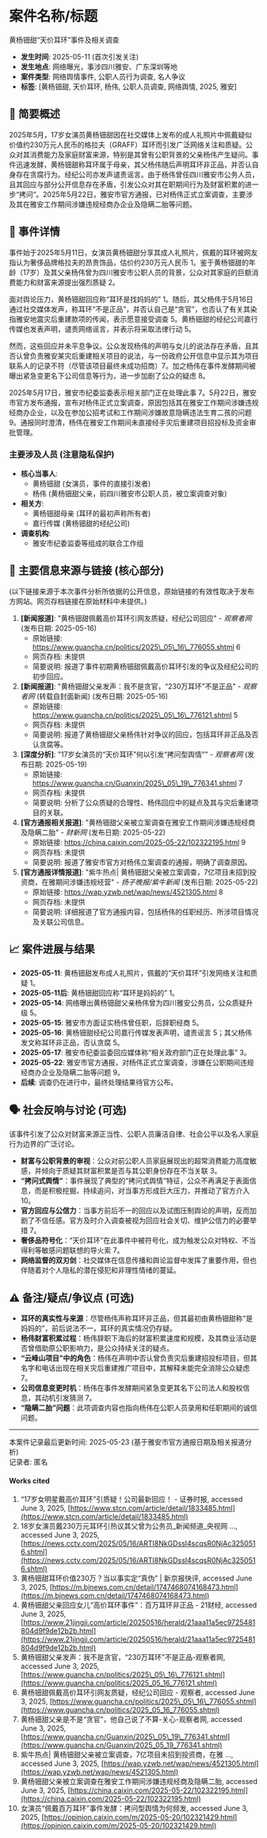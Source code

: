 # **案件名称/标题**

黄杨钿甜“天价耳环”事件及相关调查

* **发生时间**: 2025-05-11 (首次引发关注)  
* **发生地点**: 网络曝光，事涉四川雅安、广东深圳等地  
* **案件类型**: 网络舆情事件, 公职人员行为调查, 名人争议  
* **标签**: \[黄杨钿甜, 天价耳环, 杨伟, 公职人员调查, 网络舆情, 2025, 雅安\]

## **📝 简要概述**

2025年5月，17岁女演员黄杨钿甜因在社交媒体上发布的成人礼照片中佩戴疑似价值约230万元人民币的格拉夫（GRAFF）耳环而引发广泛网络关注和质疑。公众对其消费能力及家庭财富来源，特别是其曾有公职背景的父亲杨伟产生疑问。事件迅速发酵，黄杨钿甜称耳环属于母亲，其父杨伟随后声明耳环非正品，并否认自身存在贪腐行为。经纪公司亦发声谴责谣言。由于杨伟曾任四川雅安市公务人员，且其回应与部分公开信息存在矛盾，引发公众对其在职期间行为及财富积累的进一步“拷问”。2025年5月22日，雅安市官方通报，已对杨伟正式立案调查，主要涉及其在雅安工作期间涉嫌违规经商办企业及隐瞒二胎等问题。

## **📖 事件详情**

事件始于2025年5月11日，女演员黄杨钿甜分享其成人礼照片，佩戴的耳环被网友指认为奢侈品牌格拉夫的昂贵饰品，估价约230万元人民币 1。鉴于黄杨钿甜的年龄（17岁）及其父亲杨伟曾为四川雅安市公职人员的背景，公众对其家庭的巨额消费能力和财富来源提出强烈质疑 2。

面对舆论压力，黄杨钿甜回应称“耳环是找妈妈的” 1。随后，其父杨伟于5月16日通过社交媒体发声，称耳环“不是正品”，并否认自己是“贪官”，也否认了有关其染指雅安地震灾后重建款项的传闻，表示愿意接受调查 5。黄杨钿甜的经纪公司嘉行传媒也发表声明，谴责网络谣言，并表示将采取法律行动 5。

然而，这些回应并未平息争议。公众发现杨伟的声明与女儿的说法存在矛盾，且其否认曾负责雅安某灾后重建相关项目的说法，与一份政府公开信息中显示其为项目联系人的记录不符（尽管该项目最终未成功招商）7。加之杨伟在事件发酵期间被曝出紧急变更名下公司信息等行为，进一步加剧了公众的疑虑 8。

2025年5月17日，雅安市纪委监委表示相关部门正在处理此事 7。5月22日，雅安市官方发布通报，宣布对杨伟正式立案调查，原因包括其在雅安工作期间涉嫌违规经商办企业，以及在参加公招考试和工作期间涉嫌故意隐瞒违法生育二孩的问题 9。通报同时澄清，杨伟在雅安工作期间未直接经手灾后重建项目招投标及资金审批管理。

### **主要涉及人员 (注意隐私保护)**

* **核心当事人**:  
  * 黄杨钿甜 (女演员，事件的直接引发者)  
  * 杨伟 (黄杨钿甜父亲，前四川雅安市公职人员，被立案调查对象)  
* **相关方**:  
  * 黄杨钿甜母亲 (耳环的最初声称所有者)  
  * 嘉行传媒 (黄杨钿甜的经纪公司)  
* **调查机构**:  
  * 雅安市纪委监委等组成的联合工作组

## **🔗 主要信息来源与链接 (核心部分)**

(以下链接来源于本次事件分析所依据的公开信息，原始链接的有效性取决于发布方网站。网页存档链接在原始材料中未提供。)

1. **\[新闻报道\]**: "黄杨钿甜佩戴高价耳环引网友质疑，经纪公司回应" \- *观察者网* (发布日期: 2025-05-16)  
   * 原始链接: https://www.guancha.cn/politics/2025\_05\_16\_776055.shtml 6  
   * 网页存档: 未提供  
   * 简要说明: 报道了事件初期黄杨钿甜佩戴高价耳环引发的争议及经纪公司的初步回应。  
2. **\[新闻报道\]**: "黄杨钿甜父亲发声：我不是贪官，“230万耳环”不是正品" \- *观察者网* (转载自封面新闻) (发布日期: 2025-05-16)  
   * 原始链接: https://www.guancha.cn/politics/2025\_05\_16\_776121.shtml 5  
   * 网页存档: 未提供  
   * 简要说明: 报道了黄杨钿甜父亲杨伟针对争议的回应，包括耳环非正品及否认贪腐等。  
3. **\[深度分析\]**: "17岁女演员的“天价耳环”何以引发“拷问型舆情”" \- *观察者网* (发布日期: 2025-05-19)  
   * 原始链接: https://www.guancha.cn/Guanxin/2025\_05\_19\_776341.shtml 7  
   * 网页存档: 未提供  
   * 简要说明: 分析了公众质疑的合理性、杨伟回应中的疑点及其与灾后重建项目的关联。  
4. **\[官方通报相关报道\]**: "黄杨钿甜父亲被立案调查在雅安工作期间涉嫌违规经商及隐瞒二胎" \- *财新网* (发布日期: 2025-05-22)  
   * 原始链接: https://china.caixin.com/2025-05-22/102322195.html 9  
   * 网页存档: 未提供  
   * 简要说明: 报道了雅安市官方对杨伟立案调查的通报，明确了调查原因。  
5. **\[官方通报详情报道\]**: "紫牛热点| 黄杨钿甜父亲被立案调查，7亿项目未招到投资商，在雅期间涉嫌违规经营" \- *扬子晚报/紫牛新闻* (发布日期: 2025-05-22)  
   * 原始链接: https://wap.yzwb.net/wap/news/4521305.html 8  
   * 网页存档: 未提供  
   * 简要说明: 详细报道了官方通报内容，包括杨伟的任职经历、所涉项目情况及关联公司信息。

## **📈 案件进展与结果**

* **2025-05-11**: 黄杨钿甜发布成人礼照片，佩戴的“天价耳环”引发网络关注和质疑 1。  
* **2025-05-11后**: 黄杨钿甜回应称“耳环是妈妈的” 1。  
* **2025-05-14**: 网络曝出黄杨钿甜父亲杨伟曾为四川雅安公务员，公众质疑升级 5。  
* **2025-05-15**: 雅安市方面证实杨伟曾任职，后辞职经商 5。  
* **2025-05-16**: 黄杨钿甜经纪公司嘉行传媒发表声明，谴责谣言 5；其父杨伟发文称耳环非正品，否认贪腐 5。  
* **2025-05-17**: 雅安市纪委监委回应媒体称“相关政府部门正在处理此事” 3。  
* **2025-05-22**: 雅安市官方通报，对杨伟正式立案调查，涉嫌在公职期间违规经商办企业及隐瞒二胎等问题 9。  
* **后续**: 调查仍在进行中，最终处理结果待官方公布。

## **🗣️ 社会反响与讨论 (可选)**

该事件引发了公众对财富来源正当性、公职人员廉洁自律、社会公平以及名人家庭行为边界的广泛讨论。

* **财富与公职背景的审视**：公众对前公职人员家庭展现出的超常消费能力高度敏感，并倾向于质疑其财富积累是否与其公职身份存在不当关联 3。  
* **“拷问式舆情”**：事件展现了典型的“拷问式舆情”特征，公众不再满足于表面信息，而是积极挖掘、持续追问，对当事方形成巨大压力，并推动了官方介入 10。  
* **官方回应与公信力**：当事方前后不一的回应以及试图压制舆论的声明，反而加剧了不信任感。官方及时介入调查被视为回应社会关切、维护公信力的必要举措 7。  
* **奢侈品符号化**：“天价耳环”在此事件中被符号化，成为触发公众对特权、不当得利等敏感问题联想的导火索 7。  
* **网络监督的双刃剑**：社交媒体在信息传播和舆论监督中发挥了重要作用，但也伴随着对个人隐私的潜在侵犯和非理性情绪的蔓延。

## **⚠️ 备注/疑点/争议点 (可选)**

* **耳环的真实性与来源**：尽管杨伟声称耳环非正品，但其最初由黄杨钿甜称“是妈妈的”，前后说法不一，耳环的真实情况仍存疑。  
* **杨伟财富积累过程**：杨伟辞职下海后的财富积累速度和规模，及其商业活动是否曾借助原公职影响力，是公众持续关注的疑点。  
* **“云峰山项目”中的角色**：杨伟在声明中否认曾负责灾后重建招投标项目，但其名字和电话出现在相关灾后重建推广项目中，其解释未能完全消除公众疑虑 7。  
* **公司信息变更时机**：杨伟在事件发酵期间紧急变更其名下公司法人和股权信息，其动机引发猜测 7。  
* **“隐瞒二胎”问题**：此项调查内容也指向杨伟在公职人员录用和任职期间的诚信问题。

---

本案件记录最后更新时间: 2025-05-23 (基于雅安市官方通报日期及相关报道分析)  
记录者: 匿名

#### **Works cited**

1. “17岁女明星戴高价耳环”引质疑！公司最新回应！ \- 证券时报, accessed June 3, 2025, [https://www.stcn.com/article/detail/1833485.html](https://www.stcn.com/article/detail/1833485.html)  
2. 18岁女演员戴230万元耳环引热议其父曾为公务员\_新闻频道\_央视网 ..., accessed June 3, 2025, [https://news.cctv.com/2025/05/16/ARTI8NkGDssI4scqsR0NjAc3250516.shtml](https://news.cctv.com/2025/05/16/ARTI8NkGDssI4scqsR0NjAc3250516.shtml)  
3. 黄杨钿甜耳环价值230万？当以事实定“真伪” | 新京报快评, accessed June 3, 2025, [https://m.bjnews.com.cn/detail/1747468074168473.html](https://m.bjnews.com.cn/detail/1747468074168473.html)  
4. 黄杨钿甜父亲回应女儿“高价耳环事件”：百万耳环非正品 \- 21财经, accessed June 3, 2025, [https://www.21jingji.com/article/20250516/herald/21aaa11a5ec9725481804d9f9de12b2b.html](https://www.21jingji.com/article/20250516/herald/21aaa11a5ec9725481804d9f9de12b2b.html)  
5. 黄杨钿甜父亲发声：我不是贪官，“230万耳环”不是正品-观察者网, accessed June 3, 2025, [https://www.guancha.cn/politics/2025\_05\_16\_776121.shtml](https://www.guancha.cn/politics/2025_05_16_776121.shtml)  
6. 黄杨钿甜佩戴高价耳环引网友质疑，经纪公司回应 \- 观察者, accessed June 3, 2025, [https://www.guancha.cn/politics/2025\_05\_16\_776055.shtml](https://www.guancha.cn/politics/2025_05_16_776055.shtml)  
7. 黄杨钿甜父亲是不是“贪官”，他自己说了不算-关心-观察者网, accessed June 3, 2025, [https://www.guancha.cn/Guanxin/2025\_05\_19\_776341.shtml](https://www.guancha.cn/Guanxin/2025_05_19_776341.shtml)  
8. 紫牛热点| 黄杨钿甜父亲被立案调查，7亿项目未招到投资商，在雅 ..., accessed June 3, 2025, [https://wap.yzwb.net/wap/news/4521305.html](https://wap.yzwb.net/wap/news/4521305.html)  
9. 黄杨钿甜父亲被立案调查在雅安工作期间涉嫌违规经商及隐瞒二胎, accessed June 3, 2025, [https://china.caixin.com/2025-05-22/102322195.html](https://china.caixin.com/2025-05-22/102322195.html)  
10. 女演员“佩戴百万耳环”事件发酵：拷问型舆情为何频发, accessed June 3, 2025, [https://opinion.caixin.com/m/2025-05-20/102321429.html](https://opinion.caixin.com/m/2025-05-20/102321429.html)
